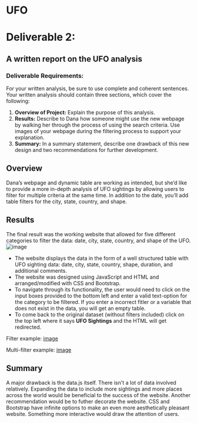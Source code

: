 # UFO



# Deliverable 2: 
## A written report on the UFO analysis
### Deliverable Requirements:
For your written analysis, be sure to use complete and coherent sentences. Your written analysis should contain three sections, which cover the following:

1. **Overview of Project:** Explain the purpose of this analysis. 
2. **Results:** Describe to Dana how someone might use the new webpage by walking her through the process of using the search criteria. Use images of your webpage during the filtering process to support your explanation.
3. **​Summary:** In a summary statement, describe one drawback of this new design and two recommendations for further development.

## Overview
Dana’s webpage and dynamic table are working as intended, but she’d like to provide a more in-depth analysis of UFO sightings by allowing users to filter for multiple criteria at the same time. In addition to the date, you’ll add table filters for the city, state, country, and shape.

## Results
The final result was the working website that allowed for five different categories to filter the data: date, city, state, country, and shape of the UFO.  
![image](https://user-images.githubusercontent.com/97119920/159179083-cf5b25b7-b465-4312-bfaf-614667d10441.png)


- The website displays the data in the form of a well structured table with UFO sighting data: date, city, state, country, shape, duration, and additional comments. 
- The website was designed using JavaScript and HTML and arranged/modified with CSS and Bootstrap. 
- To navigate through its functionality, the user would need to click on the input boxes provided to the bottom left and enter a valid text-option for the category to be filtered. If you enter a incorrect fitler or a variable that does not exist in the data, you will get an empty table.  
- To come back to the original dataset (without filters included) click on the top left where it says **UFO Sightings** and the HTML will get redirected. 

Filter example: 
[image](https://user-images.githubusercontent.com/97119920/159179263-e0310e82-f022-417c-8812-d29cbd7f6553.png)

Multi-filter example: 
[image](https://user-images.githubusercontent.com/97119920/159179297-f835da48-c62c-43ba-b151-dbfbc3a26612.png)

## Summary
A major drawback is the data.js itself. There isn't a lot of data involved relatively. Expanding the data to include more sightings and more places across the world would be beneficial to the success of the website. Another recommendation would be to futher decorate the website. CSS and Bootstrap have infinite options to make an even more aesthetically pleasant website. Something more interactive would draw the attention of users.  

